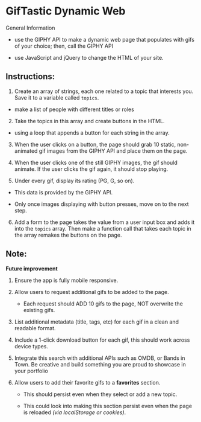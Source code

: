 # GifTastic Dynamic Web

General Information

* use the GIPHY API to make a dynamic web page that populates with gifs of your choice; then, call the GIPHY API

* use JavaScript and jQuery to change the HTML of your site.


## Instructions:

1. Create an array of strings, each one related to a topic that interests you. Save it to a variable called `topics`.

 - make a list of people with different titles or roles

2.  Take the topics in this array and create buttons in the HTML. 

 - using a loop that appends a button for each string in the array.

3. When the user clicks on a button, the page should grab 10 static, non-animated gif images from the GIPHY API and place them on the page.

4. When the user clicks one of the still GIPHY images, the gif should animate. If the user clicks the gif again, it should stop playing.

5. Under every gif, display its rating (PG, G, so on).
    
 - This data is provided by the GIPHY API.
        
 - Only once images displaying with button presses, move on to the next step.

6. Add a form to the page takes the value from a user input box and adds it into the `topics` array. Then make a function call that takes each topic in the array remakes the buttons on the page.
    

## Note: 

**Future improvement**

1. Ensure the app is fully mobile responsive.

2. Allow users to request additional gifs to be added to the page.

    - Each request should ADD 10 gifs to the page, NOT overwrite the existing gifs.

3. List additional metadata (title, tags, etc) for each gif in a clean and readable format.

4. Include a 1-click download button for each gif, this should work across device types.

5. Integrate this search with additional APIs such as OMDB, or Bands in Town. Be creative and build something you are proud to showcase in your portfolio

6. Allow users to add their favorite gifs to a **favorites** section. 

    - This should persist even when they select or add a new topic.
    
    - This could look into making this section persist even when the page is reloaded *(via localStorage or cookies)*.


